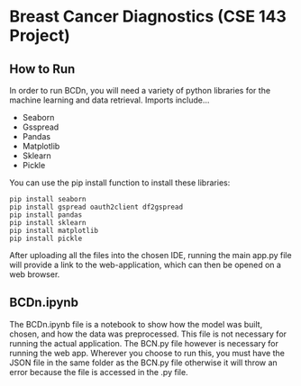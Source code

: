 # Breast Cancer Diagnostics (CSE 143 Project)

## **How to Run**
In order to run BCDn, you will need a variety of python libraries for the machine learning and data retrieval. Imports include… 
* Seaborn
* Gsspread
* Pandas
* Matplotlib
* Sklearn
* Pickle

You can use the pip install function to install these libraries:
```
pip install seaborn
pip install gspread oauth2client df2gspread
pip install pandas
pip install sklearn
pip install matplotlib
pip install pickle
```
After uploading all the files into the chosen IDE, running the main app.py file will provide a link to the web-application, which can then be opened on a web browser. 


## **BCDn.ipynb**
The BCDn.ipynb file is a notebook to show how the model was built, chosen, and how the data was preprocessed. This file is not necessary for running the actual application. The BCN.py file however is necessary for running the web app. Wherever you choose to run this, you must have the JSON file in the same folder as the BCN.py file otherwise it will throw an error because the file is accessed in the .py file. 

